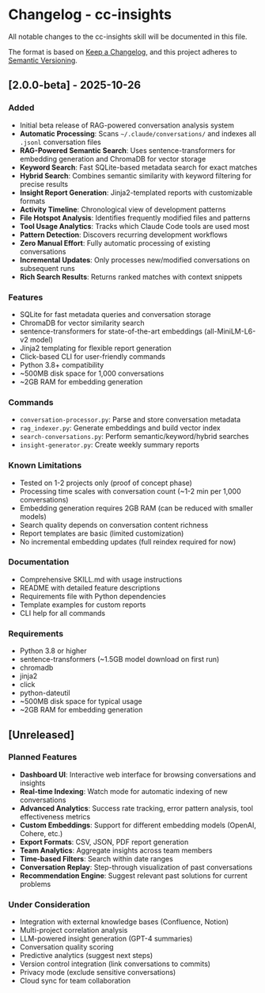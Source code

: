 # Changelog - cc-insights

All notable changes to the cc-insights skill will be documented in this file.

The format is based on [Keep a Changelog](https://keepachangelog.com/en/1.0.0/),
and this project adheres to [Semantic Versioning](https://semver.org/spec/v2.0.0.html).

## [2.0.0-beta] - 2025-10-26

### Added
- Initial beta release of RAG-powered conversation analysis system
- **Automatic Processing**: Scans `~/.claude/conversations/` and indexes all `.jsonl` conversation files
- **RAG-Powered Semantic Search**: Uses sentence-transformers for embedding generation and ChromaDB for vector storage
- **Keyword Search**: Fast SQLite-based metadata search for exact matches
- **Hybrid Search**: Combines semantic similarity with keyword filtering for precise results
- **Insight Report Generation**: Jinja2-templated reports with customizable formats
- **Activity Timeline**: Chronological view of development patterns
- **File Hotspot Analysis**: Identifies frequently modified files and patterns
- **Tool Usage Analytics**: Tracks which Claude Code tools are used most
- **Pattern Detection**: Discovers recurring development workflows
- **Zero Manual Effort**: Fully automatic processing of existing conversations
- **Incremental Updates**: Only processes new/modified conversations on subsequent runs
- **Rich Search Results**: Returns ranked matches with context snippets

### Features
- SQLite for fast metadata queries and conversation storage
- ChromaDB for vector similarity search
- sentence-transformers for state-of-the-art embeddings (all-MiniLM-L6-v2 model)
- Jinja2 templating for flexible report generation
- Click-based CLI for user-friendly commands
- Python 3.8+ compatibility
- ~500MB disk space for 1,000 conversations
- ~2GB RAM for embedding generation

### Commands
- `conversation-processor.py`: Parse and store conversation metadata
- `rag_indexer.py`: Generate embeddings and build vector index
- `search-conversations.py`: Perform semantic/keyword/hybrid searches
- `insight-generator.py`: Create weekly summary reports

### Known Limitations
- Tested on 1-2 projects only (proof of concept phase)
- Processing time scales with conversation count (~1-2 min per 1,000 conversations)
- Embedding generation requires 2GB RAM (can be reduced with smaller models)
- Search quality depends on conversation content richness
- Report templates are basic (limited customization)
- No incremental embedding updates (full reindex required for now)

### Documentation
- Comprehensive SKILL.md with usage instructions
- README with detailed feature descriptions
- Requirements file with Python dependencies
- Template examples for custom reports
- CLI help for all commands

### Requirements
- Python 3.8 or higher
- sentence-transformers (~1.5GB model download on first run)
- chromadb
- jinja2
- click
- python-dateutil
- ~500MB disk space for typical usage
- ~2GB RAM for embedding generation

## [Unreleased]

### Planned Features
- **Dashboard UI**: Interactive web interface for browsing conversations and insights
- **Real-time Indexing**: Watch mode for automatic indexing of new conversations
- **Advanced Analytics**: Success rate tracking, error pattern analysis, tool effectiveness metrics
- **Custom Embeddings**: Support for different embedding models (OpenAI, Cohere, etc.)
- **Export Formats**: CSV, JSON, PDF report generation
- **Team Analytics**: Aggregate insights across team members
- **Time-based Filters**: Search within date ranges
- **Conversation Replay**: Step-through visualization of past conversations
- **Recommendation Engine**: Suggest relevant past solutions for current problems

### Under Consideration
- Integration with external knowledge bases (Confluence, Notion)
- Multi-project correlation analysis
- LLM-powered insight generation (GPT-4 summaries)
- Conversation quality scoring
- Predictive analytics (suggest next steps)
- Version control integration (link conversations to commits)
- Privacy mode (exclude sensitive conversations)
- Cloud sync for team collaboration
